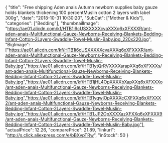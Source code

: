 {
	"title": "Free shipping Aden anais Autumn newborn supplies baby gauze holds blankets thickening 100 percentMuslin cotton 2 layers with label 300g",
	"date": "2018-10-31 10:30:20",
	"SubCat": ["Mother & Kids"],
	"categories": ["Bedding"],
	"thumbnailImage": "https://ae01.alicdn.com/kf/HTB1i6cUSXXXXXcvaXXXq6xXFXXXR/ant-aden-anais-Multifunctional-Gauze-Newborns-Receiving-Blankets-Bedding-Infant-Cotton-2Layers-Swaddle-Towel-Muslin-Baby.jpg_220x220.jpg",
	"BigImage": ["https://ae01.alicdn.com/kf/HTB1i6cUSXXXXXcvaXXXq6xXFXXXR/ant-aden-anais-Multifunctional-Gauze-Newborns-Receiving-Blankets-Bedding-Infant-Cotton-2Layers-Swaddle-Towel-Muslin-Baby.jpg","https://ae01.alicdn.com/kf/HTB1ytQrRVXXXXarapXXq6xXFXXXs/ant-aden-anais-Multifunctional-Gauze-Newborns-Receiving-Blankets-Bedding-Infant-Cotton-2Layers-Swaddle-Towel-Muslin-Baby.jpg","https://ae01.alicdn.com/kf/HTB1jHL4OpXXXXbXapXXq6xXFXXXo/ant-aden-anais-Multifunctional-Gauze-Newborns-Receiving-Blankets-Bedding-Infant-Cotton-2Layers-Swaddle-Towel-Muslin-Baby.jpg","https://ae01.alicdn.com/kf/HTB1yqwjOpXXXXcCXFXXq6xXFXXX2/ant-aden-anais-Multifunctional-Gauze-Newborns-Receiving-Blankets-Bedding-Infant-Cotton-2Layers-Swaddle-Towel-Muslin-Baby.jpg","https://ae01.alicdn.com/kf/HTB1.JP2OpXXXXazXFXXq6xXFXXX9/ant-aden-anais-Multifunctional-Gauze-Newborns-Receiving-Blankets-Bedding-Infant-Cotton-2Layers-Swaddle-Towel-Muslin-Baby.jpg"],
	"actualPrice": 12.26,
	"comparePrice": 21.89,
	"linkurl": "http://s.click.aliexpress.com/e/bBXvpTRw",
	"inStock": 50
}
